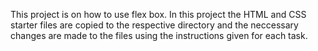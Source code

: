 This project is on how to use flex box. In this project the HTML and CSS starter files are copied to the respective directory and the neccessary changes are made to the files using the instructions given for each task.